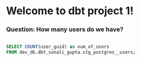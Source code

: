 # Welcome to dbt project 1!

### Question: How many users do we have?
```sql

SELECT COUNT(user_guid) as num_of_users
FROM dev_db.dbt_sonali_gupta.stg_postgres__users;

